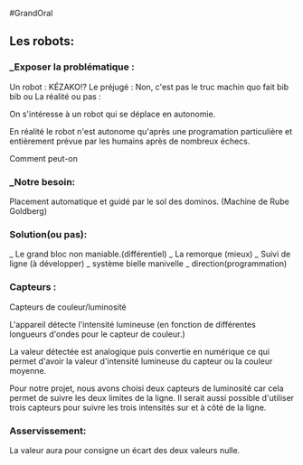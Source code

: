 #GrandOral

## Les robots:

### _Exposer la problématique :
Un robot : KÉZAKO!?
Le préjugé : Non, c'est pas le truc machin quo fait bib bib ou 
La réalité ou pas :

On s'intéresse à un robot qui se déplace en autonomie.

En réalité le robot n'est autonome qu'après une programation particulière et entièrement prévue par les humains après de nombreux échecs.

Comment peut-on 

### _Notre besoin:
Placement automatique et guidé par le sol  des dominos. (Machine de Rube Goldberg)

### Solution(ou pas):
_ Le grand bloc non maniable.(différentiel)
_ La remorque (mieux)
_ Suivi de ligne (à développer)
_ système bielle manivelle
_ direction(programmation)

### Capteurs :
Capteurs de couleur/luminosité

L'appareil détecte l'intensité lumineuse (en fonction de différentes longueurs d'ondes pour le capteur de couleur.)

La valeur détectée est analogique puis convertie en numérique ce qui permet d'avoir la valeur d'intensité lumineuse du capteur ou la couleur moyenne.

Pour notre projet, nous avons choisi deux capteurs de luminosité car cela permet de suivre les deux limites de la ligne. Il serait aussi possible d'utiliser trois capteurs pour suivre les trois intensités sur et à côté de la ligne.

### Asservissement:
La valeur aura pour consigne un écart des deux valeurs nulle.
